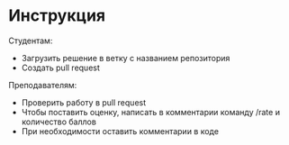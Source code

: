 # Инструкция

Студентам:
  - Загрузить решение в ветку с названием репозитория
  - Создать pull request

Преподавателям:
  - Проверить работу в pull request
  - Чтобы поставить оценку, написать в комментарии команду /rate и количество баллов
  - При необходимости оставить комментарии в коде

